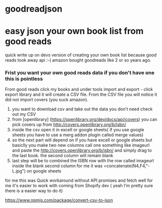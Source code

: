# goodreadjson
 # easy json your own book list from good reads

quick write up on devs version of creating your own book list because good reads took away api :-( amazon bought goodreads like 2 or so years ago.

### Frist you want your own good reads data if you don't have one this is pointless

From good reads click my books and under tools import and export - click export library and it will create a CSV file. 
From the CSV file you will notice it did not import covers (you suck amazon).

1. you want to download csv and take out the data you don't need check out my CSV  
2.  from [openlibrary] (https://openlibrary.org/dev/docs/api/covers) you can pick covers up from http://covers.openlibrary.org/b/isbn/
3.  inside the csv open it in excell or google sheets( if you use google sheets you have to use a merg addon plugin called merge values)
4.  so the next part will depend on if you have excell or google sheets but basiclly you make two new columns call one something like imageurl and paste the http://covers.openlibrary.org/b/isbn/ and simply drag to the last book. the second column will remain blank 
5.   last step will be to combined the ISBN row  with the row called imageurl inside the blank second column for me it was =concatenate(N4,F4,"-L.jpg") on google sheets 

for me this was Quick workaround without API promises and fetch well for me it's easier to work with coming from Shopify dev ( yeah I'm pretty sure there is a easier way to do it) 

https://www.npmjs.com/package/convert-csv-to-json





